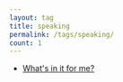 ```yaml
---
layout: tag
title: speaking
permalink: /tags/speaking/
count: 1
---
```


- [What's in it for me?](https://husyn.dev/whats-in-it-for-me/)
